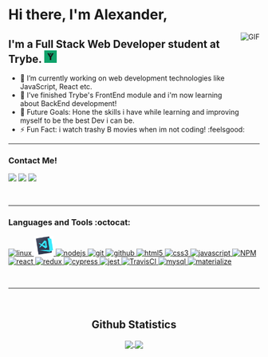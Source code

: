 <!--

**AlexLMitchell/AlexLMitchell** is a ✨ _special_ ✨ repository because its `README.md` (this file) appears on your GitHub profile.

Here are some ideas to get you started:

- 🔭 I’m currently working on ...
- 🌱 I’m currently learning ...
- 👯 I’m looking to collaborate on ...
- 🤔 I’m looking for help with ...
- 💬 Ask me about ...
- 📫 How to reach me: ...
- 😄 Pronouns: ...
- ⚡ Fun fact: ...
-->
# Hi there, I'm Alexander,

<img align="right" alt="GIF" height="160px" src="https://media.giphy.com/media/du3J3cXyzhj75IOgvA/giphy.gif" />

## I'm a Full Stack Web Developer student at Trybe. <img alt="Trybe" height="25px" src="/Trybe.png" />

- 🔭 I’m currently working on web development technologies like JavaScript, React etc.
- 🌱 I’ve finished Trybe's FrontEnd module and i'm now learning about BackEnd development!
- :crystal_ball: Future Goals: Hone the skills i have while learning and improving myself to be the best Dev i can be.
- ⚡ Fun Fact: i watch trashy B movies when im not coding! :feelsgood:

---


### Contact Me!

[<img src="https://img.icons8.com/bubbles/50/000000/gmail.png"/>](mailto:alexlm.trybe@gmail.com)
[<img target="_blank" src="https://img.icons8.com/bubbles/50/000000/linkedin.png"/>](https://www.linkedin.com/in/alexanderlmitchell/)
[<img target="_blank" src="https://img.icons8.com/bubbles/50/000000/github.png">](https://www.github.com/AlexLMitchell/)

<br />

---

### Languages and Tools :octocat:

<p align="left"> <a href="https://www.linux.org/" target="_blank"> <img src="https://devicons.github.io/devicon/devicon.git/icons/linux/linux-original.svg" alt="linux" width="40" height="40"/> </a> <a href="https://code.visualstudio.com/" target="_blank"> <img src="https://raw.githubusercontent.com/dhanishgajjar/vscode-icons/master/linux/neon.png" alt="VSCode" width="40" height="40"/> </a> <a href="https://nodejs.org" target="_blank"> <img src="https://devicons.github.io/devicon/devicon.git/icons/nodejs/nodejs-original-wordmark.svg" alt="nodejs" width="40" height="40"/> </a>  <a href="https://git-scm.com/" target="_blank"> <img src="https://www.vectorlogo.zone/logos/git-scm/git-scm-icon.svg" alt="git" width="40" height="40"/> </a> <a href="https://github.com/" target="_blank"> <img src="https://www.vectorlogo.zone/logos/github/github-icon.svg" alt="github" width="40" height="40"/> </a> <a href="https://www.w3.org/html/" target="_blank"> <img src="https://devicons.github.io/devicon/devicon.git/icons/html5/html5-original-wordmark.svg" alt="html5" width="40" height="40"/> </a> <a href="https://www.w3schools.com/css/" target="_blank"> <img src="https://devicons.github.io/devicon/devicon.git/icons/css3/css3-original-wordmark.svg" alt="css3" width="40" height="40"/> </a> <a href="https://developer.mozilla.org/en-US/docs/Web/JavaScript" target="_blank"> <img src="https://devicons.github.io/devicon/devicon.git/icons/javascript/javascript-original.svg" alt="javascript" width="40" height="40"/> </a> <a href="https://www.npmjs.com/" target="_blank"> <img src="https://img.icons8.com/color/452/npm.png" alt="NPM" width="40" height="40"/> </a> <a href="https://reactjs.org/" target="_blank"> <img src="https://devicons.github.io/devicon/devicon.git/icons/react/react-original-wordmark.svg" alt="react" width="40" height="40"/> </a> <a href="https://redux.js.org" target="_blank"> <img src="https://devicons.github.io/devicon/devicon.git/icons/redux/redux-original.svg" alt="redux" width="40" height="40"/> </a> <a href="https://www.cypress.io" target="_blank"> <img src="https://raw.githubusercontent.com/simple-icons/simple-icons/6e46ec1fc23b60c8fd0d2f2ff46db82e16dbd75f/icons/cypress.svg" alt="cypress" width="40" height="40"/> <a href="https://jestjs.io" target="_blank"> <img src="https://www.vectorlogo.zone/logos/jestjsio/jestjsio-icon.svg" alt="jest" width="40" height="40"/> </a> <a href="https://travis-ci.org/"> <img src="https://travis-ci.org/images/logos/TravisCI-Mascot-1.png" alt="TravisCI" width="40" height="40"/> </a> <a href="https://www.mysql.com/" target="_blank"> <img src="https://devicons.github.io/devicon/devicon.git/icons/mysql/mysql-original-wordmark.svg" alt="mysql" width="40" height="40"/> </a> <a href="https://materializecss.com/" target="_blank"> <img src="https://raw.githubusercontent.com/prplx/svg-logos/5585531d45d294869c4eaab4d7cf2e9c167710a9/svg/materialize.svg" alt="materialize" width="40" height="40"/> </a> </p>


<br/>

---

<br/>

  <h2 align="center"> Github Statistics </h2>
  
  <div align="center"> 
     <a href="">
      <img align="center" src="https://github-readme-stats-sigma-five.vercel.app/api?username=AlexLMitchell&show_icons=true&include_all_commits=true&count_private=true&theme=synthwave&line_height=40" />
    </a>
    <a href="">
      <img align="center" src="https://github-readme-stats.vercel.app/api/top-langs/?username=AlexLMitchell&theme=synthwave&line_height=40"/>
    </a>
</div

<br/>




[linkedin]: https://www.linkedin.com/in/alexanderlmitchell/
[Spotify]: https://open.spotify.com/user/strakhm
